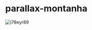 # parallax-montanha

![i78eyr89](https://user-images.githubusercontent.com/73972922/171902154-66e76b3e-fc92-4a56-aa88-584a3f60d31b.gif)
